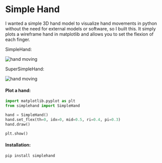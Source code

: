 # Simple Hand

I wanted a simple 3D hand model to visualize hand movements in python without the need for external models or software, so I built this.
It simply plots a wireframe hand in matplotlib and allows you to set the flexion of each finger.


SimpleHand:

![hand moving](hand_v2.gif)

SuperSimpleHand:

![hand moving](hand.gif)


#### Plot a hand:
```python
import matplotlib.pyplot as plt
from simplehand import SimpleHand

hand = SimpleHand()
hand.set_flex(th=0, idx=0, mid=0.5, ri=0.4, pi=0.3)
hand.draw()

plt.show()
```


#### Installation:

```
pip install simplehand
```

